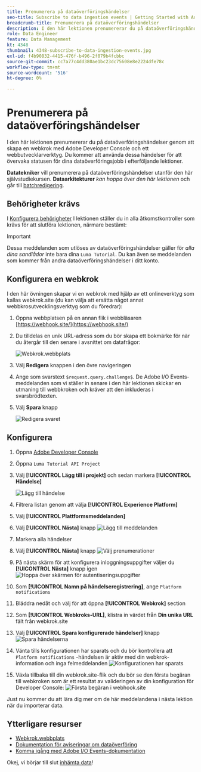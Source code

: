 ```yaml
---
title: Prenumerera på dataöverföringshändelser
seo-title: Subscribe to data ingestion events | Getting Started with Adobe Experience Platform for Data Architects and Data Engineers
breadcrumb-title: Prenumerera på dataöverföringshändelser
description: I den här lektionen prenumererar du på dataöverföringshändelser genom att skapa en webkrok med Adobe Developer Console och ett webbutvecklarverktyg. Du kommer att använda dessa händelser för att övervaka statusen för dina dataöverföringsjobb i efterföljande lektioner.
role: Data Engineer
feature: Data Management
kt: 4348
thumbnail: 4348-subscribe-to-data-ingestion-events.jpg
exl-id: f4b90832-4415-476f-b496-2f079b4fcbbc
source-git-commit: cc7a77c4dd380ae1bc23dc75608e8e2224dfe78c
workflow-type: tm+mt
source-wordcount: '516'
ht-degree: 0%

---
```


# Prenumerera på dataöverföringshändelser

<!--25min-->

I den här lektionen prenumererar du på dataöverföringshändelser genom att skapa en webkrok med Adobe Developer Console och ett webbutvecklarverktyg. Du kommer att använda dessa händelser för att övervaka statusen för dina dataöverföringsjobb i efterföljande lektioner.

**Datatekniker** vill prenumerera på dataöverföringshändelser utanför den här självstudiekursen.
**Dataarkitekturer** _kan hoppa över den här lektionen_ och går till [batchredigering](ingest-batch-data.md).

## Behörigheter krävs

I [Konfigurera behörigheter](configure-permissions.md) I lektionen ställer du in alla åtkomstkontroller som krävs för att slutföra lektionen, närmare bestämt:

<!--* Developer-role access to the `Luma Tutorial Platform` product profile (for API)
-->

>[!IMPORTANT]
>
> Dessa meddelanden som utlöses av dataöverföringshändelser gäller för _alla dina sandlådor_ inte bara dina `Luma Tutorial`. Du kan även se meddelanden som kommer från andra dataöverföringshändelser i ditt konto.


## Konfigurera en webkrok

I den här övningen skapar vi en webkrok med hjälp av ett onlineverktyg som kallas webkrok.site (du kan välja att ersätta något annat webbkrosutvecklingsverktyg som du föredrar):

1. Öppna webbplatsen på en annan flik i webbläsaren [https://webhook.site/](https://webhook.site/)
1. Du tilldelas en unik URL-adress som du bör skapa ett bokmärke för när du återgår till den senare i avsnittet om datafrågor:

   ![Webkrok.webbplats](assets/ioevents-webhook-home.png)
1. Välj **Redigera** knappen i den övre navigeringen
1. Ange som svarstext `$request.query.challenge$`. De Adobe I/O Events-meddelanden som vi ställer in senare i den här lektionen skickar en utmaning till webbkroken och kräver att den inkluderas i svarsbrödtexten.
1. Välj **Spara** knapp

   ![Redigera svaret](assets/ioevents-webhook-editResponse.png)

## Konfigurera

1. Öppna [Adobe Developer Console](https://console.adobe.io/)
1. Öppna `Luma Tutorial API Project`
1. Välj **[!UICONTROL Lägg till i projekt]** och sedan markera **[!UICONTROL Händelse]**

   ![Lägg till händelse](assets/ioevents-addEvents.png)
1. Filtrera listan genom att välja **[!UICONTROL Experience Platform]**
1. Välj **[!UICONTROL Plattformsmeddelanden]**
1. Välj **[!UICONTROL Nästa]** knapp
   ![Lägg till meddelanden](assets/ioevents-addNotifications.png)
1. Markera alla händelser
1. Välj **[!UICONTROL Nästa]** knapp
   ![Välj prenumerationer](assets/ioevents-addSubscriptions.png)
1. På nästa skärm för att konfigurera inloggningsuppgifter väljer du **[!UICONTROL Nästa]** knapp igen
   ![Hoppa över skärmen för autentiseringsuppgifter](assets/ioevents-clickNext.png)
1. Som **[!UICONTROL Namn på händelseregistrering]**, ange `Platform notifications`
1. Bläddra nedåt och välj för att öppna **[!UICONTROL Webkrok]** section
1. Som **[!UICONTROL Webkroks-URL]**, klistra in värdet från **Din unika URL** fält från webkrok.site
1. Välj **[!UICONTROL Spara konfigurerade händelser]** knapp
   ![Spara händelserna](assets/ioevents-addWebhook.png)
1. Vänta tills konfigurationen har sparats och du bör kontrollera att `Platform notifications` -händelsen är aktiv med din webkrok-information och inga felmeddelanden
   ![Konfigurationen har sparats](assets/ioevents-webhookConfigured.png)
1. Växla tillbaka till din webkrok.site-flik och du bör se den första begäran till webkroken som är ett resultat av valideringen av din konfiguration för Developer Console:
   ![Första begäran i webhook.site](assets/ioevents-webhook-firstRequest.png)

Just nu kommer du att lära dig mer om de här meddelandena i nästa lektion när du importerar data.

## Ytterligare resurser

* [Webkrok.webbplats](https://webhook.site/)
* [Dokumentation för aviseringar om dataöverföring](https://experienceleague.adobe.com/docs/experience-platform/ingestion/quality/subscribe-events.html)
* [Komma igång med Adobe I/O Events-dokumentation](https://www.adobe.io/apis/experienceplatform/events/docs.html)

Okej, vi börjar till slut [inhämta data](ingest-batch-data.md)!
